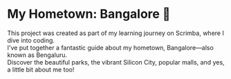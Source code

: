 # My Hometown: Bangalore 🏡

This project was created as part of my learning journey on Scrimba, where I dive into coding.  
I've put together a fantastic guide about my hometown, Bangalore—also known as Bengaluru.  
Discover the beautiful parks, the vibrant Silicon City, popular malls, and yes, a little bit about me too!
